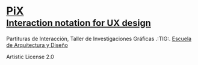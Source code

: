 # [PiX<br><small>Interaction notation for UX design</small>](http://eadpucv.github.io/pix)

Partituras de Interacción, Taller de Investigaciones Gráficas .:TIG:. [Escuela de Arquitectura y Diseño](http://www.ead.pucv.cl)

Artistic License 2.0

